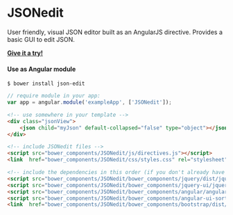 # JSONedit

User friendly, visual JSON editor built as an AngularJS directive. Provides a basic GUI to edit JSON.

**[Give it a try!](http://paridelpooya.github.io/JSONedit/)**

#### Use as Angular module

    $ bower install json-edit

```javascript
// require module in your app:
var app = angular.module('exampleApp', ['JSONedit']);
```

```html
<!-- use somewhere in your template -->
<div class="jsonView">
    <json child="myJson" default-collapsed="false" type="object"></json>
</div>

<!-- include JSONedit files -->
<script src="bower_components/JSONedit/js/directives.js"></script>
<link  href="bower_components/JSONedit/css/styles.css" rel="stylesheet" type="text/css" />

<!-- include the dependencies in this order (if you don't already have them) -->
<script src="bower_components/JSONedit/bower_components/jquery/dist/jquery.min.js"></script>
<script src="bower_components/JSONedit/bower_components/jquery-ui/jquery-ui.min.js"></script>
<script src="bower_components/JSONedit/bower_components/angular/angular.min.js"></script>
<script src="bower_components/JSONedit/bower_components/angular-ui-sortable/sortable.min.js"></script>
<link  href="bower_components/JSONedit/bower_components/bootstrap/dist/css/bootstrap.min.css" rel="stylesheet" type="text/css" />
```
